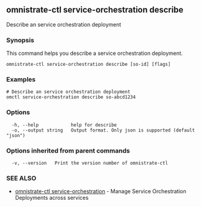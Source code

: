 ## omnistrate-ctl service-orchestration describe

Describe an service orchestration deployment

### Synopsis

This command helps you describe a service orchestration deployment.

```
omnistrate-ctl service-orchestration describe [so-id] [flags]
```

### Examples

```
# Describe an service orchestration deployment
omctl service-orchestration describe so-abcd1234
```

### Options

```
  -h, --help            help for describe
  -o, --output string   Output format. Only json is supported (default "json")
```

### Options inherited from parent commands

```
  -v, --version   Print the version number of omnistrate-ctl
```

### SEE ALSO

- [omnistrate-ctl service-orchestration](omnistrate-ctl_service-orchestration.md) - Manage Service Orchestration Deployments across services
